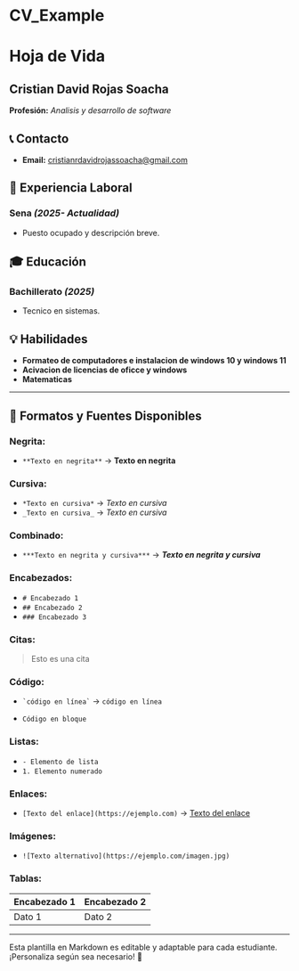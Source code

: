 # CV_Example
# Hoja de Vida

## Cristian David Rojas Soacha
**Profesión:** _Analisis y desarrollo de software_

## 📞 Contacto
- **Email:** [cristianrdavidrojassoacha@gmail.com](mailto:cristianrdavidrojassoacha@gmail.com)

## 🏢 Experiencia Laboral

### **Sena** _(2025- Actualidad)_
- Puesto ocupado y descripción breve.

## 🎓 Educación
### **Bachillerato** _(2025)_
- Tecnico en sistemas.

## 💡 Habilidades
- **Formateo de computadores e instalacion de windows 10 y windows 11**
- **Acivacion de licencias de oficce y windows**
- **Matematicas**

---

## 🎨 Formatos y Fuentes Disponibles

### **Negrita:**
- `**Texto en negrita**` → **Texto en negrita**

### **Cursiva:**
- `*Texto en cursiva*` → *Texto en cursiva*
- `_Texto en cursiva_` → _Texto en cursiva_

### **Combinado:**
- `***Texto en negrita y cursiva***` → ***Texto en negrita y cursiva***

### **Encabezados:**
- `# Encabezado 1`
- `## Encabezado 2`
- `### Encabezado 3`

### **Citas:**
> Esto es una cita

### **Código:**
- `` `código en línea` `` → `código en línea`
- ```
  Código en bloque
  ```

### **Listas:**
- `- Elemento de lista`
- `1. Elemento numerado`

### **Enlaces:**
- `[Texto del enlace](https://ejemplo.com)` → [Texto del enlace](https://ejemplo.com)

### **Imágenes:**
- `![Texto alternativo](https://ejemplo.com/imagen.jpg)`

### **Tablas:**
| Encabezado 1 | Encabezado 2 |
|-------------|-------------|
| Dato 1     | Dato 2      |

---

Esta plantilla en Markdown es editable y adaptable para cada estudiante. ¡Personaliza según sea necesario! 🎯

